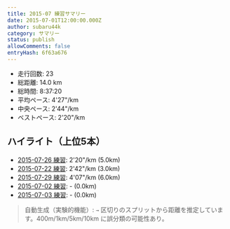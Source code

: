 ```yaml
---
title: 2015-07 練習サマリー
date: 2015-07-01T12:00:00.000Z
author: subaru44k
category: サマリー
status: publish
allowComments: false
entryHash: 6f63a676
---
```

- 走行回数: 23
- 総距離: 14.0 km
- 総時間: 8:37:20
- 平均ペース: 4'27"/km
- 中央ペース: 2'44"/km
- ベストペース: 2'20"/km

## ハイライト（上位5本）
- [2015-07-26 練習](/2015-07-26-595fa7cf0f8e542f181a25a20779f981/): 2'20"/km (5.0km)
- [2015-07-22 練習](/2015-07-22-59f0a0d9df7e897761ffecc9b199da39/): 2'42"/km (3.0km)
- [2015-07-29 練習](/2015-07-29-570ec459808b6511d0c8c279571f7057/): 4'07"/km (6.0km)
- [2015-07-02 練習](/2015-07-02-1b7fc6224bc9715af36348e02bdd4951/): - (0.0km)
- [2015-07-03 練習](/2015-07-03-890a027e12bc2594646e893fa5a07924/): - (0.0km)

> 自動生成（実験的機能）: `→` 区切りのスプリットから距離を推定しています。400m/1km/5km/10km に誤分類の可能性あり。

